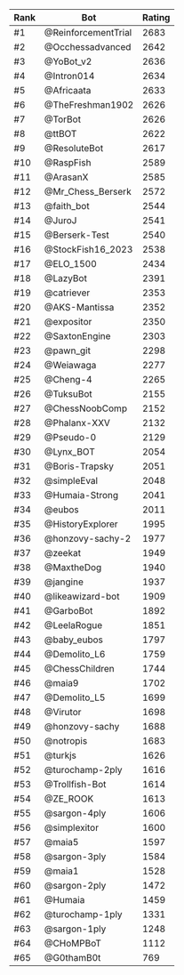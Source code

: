 Rank|Bot|Rating
---|---|---
#1|@ReinforcementTrial|2683
#2|@Occhessadvanced|2642
#3|@YoBot_v2|2636
#4|@Intron014|2634
#5|@Africaata|2633
#6|@TheFreshman1902|2626
#7|@TorBot|2626
#8|@ttBOT|2622
#9|@ResoluteBot|2617
#10|@RaspFish|2589
#11|@ArasanX|2585
#12|@Mr_Chess_Berserk|2572
#13|@faith_bot|2544
#14|@JuroJ|2541
#15|@Berserk-Test|2540
#16|@StockFish16_2023|2538
#17|@ELO_1500|2434
#18|@LazyBot|2391
#19|@catriever|2353
#20|@AKS-Mantissa|2352
#21|@expositor|2350
#22|@SaxtonEngine|2303
#23|@pawn_git|2298
#24|@Weiawaga|2277
#25|@Cheng-4|2265
#26|@TuksuBot|2155
#27|@ChessNoobComp|2152
#28|@Phalanx-XXV|2132
#29|@Pseudo-0|2129
#30|@Lynx_BOT|2054
#31|@Boris-Trapsky|2051
#32|@simpleEval|2048
#33|@Humaia-Strong|2041
#34|@eubos|2011
#35|@HistoryExplorer|1995
#36|@honzovy-sachy-2|1977
#37|@zeekat|1949
#38|@MaxtheDog|1940
#39|@jangine|1937
#40|@likeawizard-bot|1909
#41|@GarboBot|1892
#42|@LeelaRogue|1851
#43|@baby_eubos|1797
#44|@Demolito_L6|1759
#45|@ChessChildren|1744
#46|@maia9|1702
#47|@Demolito_L5|1699
#48|@Virutor|1698
#49|@honzovy-sachy|1688
#50|@notropis|1683
#51|@turkjs|1626
#52|@turochamp-2ply|1616
#53|@Trollfish-Bot|1614
#54|@ZE_ROOK|1613
#55|@sargon-4ply|1606
#56|@simplexitor|1600
#57|@maia5|1597
#58|@sargon-3ply|1584
#59|@maia1|1528
#60|@sargon-2ply|1472
#61|@Humaia|1459
#62|@turochamp-1ply|1331
#63|@sargon-1ply|1248
#64|@CHoMPBoT|1112
#65|@G0thamB0t|769
